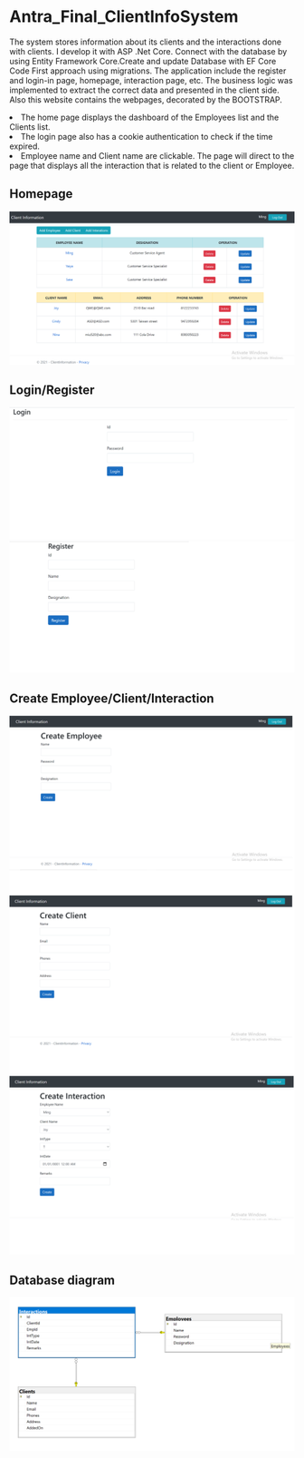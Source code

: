 # Antra_Final_ClientInfoSystem
The system stores information about its clients and the interactions done with clients. I develop it with ASP .Net Core. Connect with the database by using Entity Framework Core.Create and update Database with EF Core Code First approach using migrations. The application include the register and login-in page, homepage, interaction page, etc. The business logic was implemented to extract the correct data and presented in the client side. Also this website contains the webpages, decorated by the BOOTSTRAP.

<li>The home page displays the dashboard of the Employees list and the Clients list.</li>
<li>The login page also has a cookie authentication to check if the time expired.</li>
<li>Employee name and Client name are clickable. The page will direct to the page that displays all the interaction that is related to the client or Employee. </li>



## Homepage 
![screenshot](Homepage.png)

## Login/Register
![screenshot](Login.png)
![screenshot](Register.png)

## Create Employee/Client/Interaction
![screenshot](CreateEmp.png)
![screenshot](CreateClient.png)
![screenshot](CreateInteraction.png)

## Database diagram
![screenshot](ClientInformationDigram.png)




